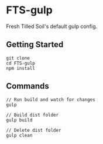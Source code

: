 # FTS-gulp

Fresh Tilled Soil's default gulp config.


## Getting Started

```
git clone
cd FTS-gulp
npm install
```

## Commands

```
// Run build and watch for changes
gulp

// Build dist folder
gulp build

// Delete dist folder
gulp clean
```

